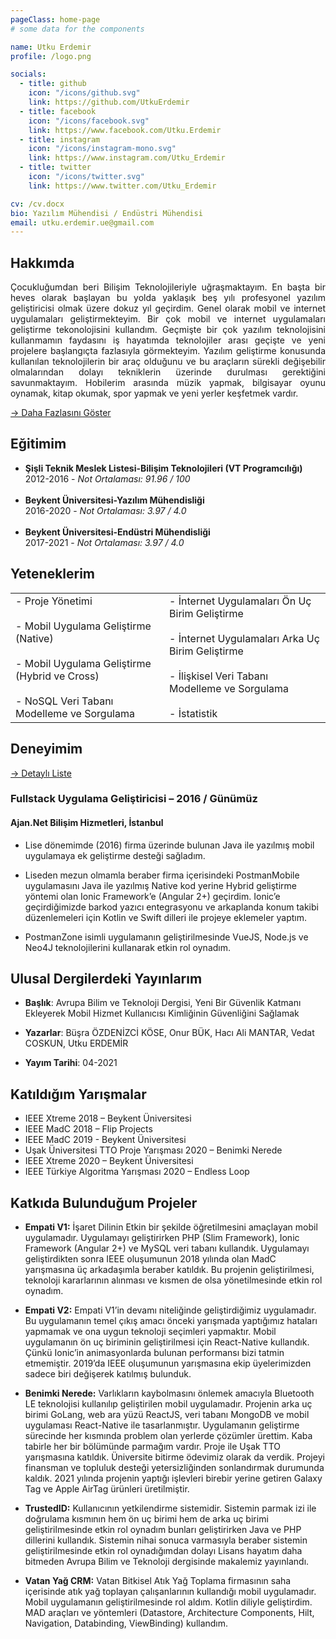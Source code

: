 ```yaml
---
pageClass: home-page
# some data for the components

name: Utku Erdemir
profile: /logo.png

socials:
  - title: github
    icon: "/icons/github.svg"
    link: https://github.com/UtkuErdemir
  - title: facebook
    icon: "/icons/facebook.svg"
    link: https://www.facebook.com/Utku.Erdemir
  - title: instagram
    icon: "/icons/instagram-mono.svg"
    link: https://www.instagram.com/Utku_Erdemir
  - title: twitter
    icon: "/icons/twitter.svg"
    link: https://www.twitter.com/Utku_Erdemir

cv: /cv.docx
bio: Yazılım Mühendisi / Endüstri Mühendisi
email: utku.erdemir.ue@gmail.com
---
```


<ProfileSection :frontmatter="$page.frontmatter" />

## Hakkımda

<div style="text-align: justify">Çocukluğumdan beri Bilişim Teknolojileriyle uğraşmaktayım. En başta bir heves olarak başlayan bu yolda yaklaşık beş yılı profesyonel yazılım geliştiricisi olmak üzere dokuz yıl geçirdim. Genel olarak mobil ve internet uygulamaları geliştirmekteyim. Bir çok mobil ve internet uygulamaları geliştirme tekonolojisini kullandım. Geçmişte bir çok yazılım teknolojisini kullanmamın faydasını iş hayatımda teknolojiler arası geçişte ve yeni projelere başlangıçta fazlasıyla görmekteyim. Yazılım geliştirme konusunda kullanılan teknolojilerin bir araç olduğunu ve bu araçların sürekli değişebilir olmalarından dolayı tekniklerin üzerinde durulması gerektiğini savunmaktayım. Hobilerim arasında müzik yapmak, bilgisayar oyunu oynamak, kitap okumak, spor yapmak ve yeni yerler keşfetmek vardır.</div>

[→ Daha Fazlasını Göster](/about/)
## Eğitimim

- **Şişli Teknik Meslek Listesi-Bilişim Teknolojileri (VT Programcılığı)** <br/>
2012-2016 - *Not Ortalaması: 91.96 / 100*<br/><br/>
- **Beykent Üniversitesi-Yazılım Mühendisliği** <br/>
2016-2020 - *Not Ortalaması: 3.97 / 4.0*<br/><br/>
- **Beykent Üniversitesi-Endüstri Mühendisliği** <br/>
2017-2021 - *Not Ortalaması: 3.97 / 4.0*<br/>

## Yeteneklerim
<table>
<tr>
<td>
  - Proje Yönetimi</br></br>
	- Mobil Uygulama Geliştirme (Native)</br></br>
	- Mobil Uygulama Geliştirme (Hybrid ve Cross)</br></br>
	- NoSQL Veri Tabanı Modelleme ve Sorgulama</br>
</td>
<td>
	-	İnternet Uygulamaları Ön Uç Birim Geliştirme</br></br>
	-	İnternet Uygulamaları Arka Uç Birim Geliştirme</br></br>
	-	İlişkisel Veri Tabanı Modelleme ve Sorgulama</br></br>
  - İstatistik
</td>
</tr>
</table>

## Deneyimim


[→ Detaylı Liste](/projects/)


<ProjectCard hideBorder=true>

  ### Fullstack Uygulama Geliştiricisi – 2016 / Günümüz
  #### Ajan.Net Bilişim Hizmetleri, İstanbul
  - Lise dönemimde (2016) firma üzerinde bulunan Java ile yazılmış mobil uygulamaya ek geliştirme desteği sağladım.

  - Liseden mezun olmamla beraber firma içerisindeki PostmanMobile uygulamasını Java ile yazılmış Native kod yerine Hybrid geliştirme yöntemi olan Ionic Framework’e (Angular 2+) geçirdim. Ionic’e geçirdiğimizde barkod yazıcı entegrasyonu ve arkaplanda konum takibi düzenlemeleri için Kotlin ve Swift dilleri ile projeye eklemeler yaptım.

  - PostmanZone isimli uygulamanın geliştirilmesinde VueJS, Node.js ve Neo4J teknolojilerini kullanarak etkin rol oynadım.

</ProjectCard>

## Ulusal Dergilerdeki Yayınlarım
- **Başlık**: Avrupa Bilim ve Teknoloji Dergisi, Yeni Bir Güvenlik Katmanı Ekleyerek Mobil Hizmet Kullanıcısı Kimliğinin Güvenliğini Sağlamak 

- **Yazarlar**: Büşra ÖZDENİZCİ KÖSE, Onur BÜK, Hacı Ali MANTAR, Vedat COSKUN, Utku ERDEMİR
- **Yayım Tarihi**: 04-2021

## Katıldığım Yarışmalar

-	IEEE Xtreme 2018 – Beykent Üniversitesi
-	IEEE MadC 2018 – Flip Projects
-	IEEE MadC 2019  - Beykent Üniversitesi
-	Uşak Üniversitesi TTO Proje Yarışması 2020 – Benimki Nerede
-	IEEE Xtreme 2020 – Beykent Üniversitesi
-	IEEE Türkiye Algoritma Yarışması 2020 – Endless Loop
## Katkıda Bulunduğum Projeler

- **Empati V1:** İşaret Dilinin Etkin bir şekilde öğretilmesini amaçlayan mobil uygulamadır. Uygulamayı geliştirirken PHP (Slim Framework), Ionic Framework (Angular 2+) ve MySQL veri tabanı kullandık. Uygulamayı geliştirdikten sonra IEEE oluşumunun 2018 yılında olan MadC yarışmasına üç arkadaşımla beraber katıldık. Bu projenin geliştirilmesi, teknoloji kararlarının alınması ve kısmen de olsa yönetilmesinde etkin rol oynadım.

- **Empati V2:** Empati V1’in devamı niteliğinde geliştirdiğimiz uygulamadır. Bu uygulamanın temel çıkış amacı önceki yarışmada yaptığımız hataları yapmamak ve ona uygun teknoloji seçimleri yapmaktır. Mobil uygulamanın ön uç biriminin geliştirilmesi için React-Native kullandık. Çünkü Ionic’in animasyonlarda bulunan performansı bizi tatmin etmemiştir. 2019’da IEEE oluşumunun yarışmasına ekip üyelerimizden sadece biri değişerek katılmış bulunduk.

- **Benimki Nerede:** Varlıkların kaybolmasını önlemek amacıyla Bluetooth LE teknolojisi kullanılıp geliştirilen mobil uygulamadır. Projenin arka uç birimi GoLang, web ara yüzü ReactJS, veri tabanı MongoDB ve mobil uygulaması React-Native ile tasarlanmıştır. Uygulamanın geliştirme sürecinde her kısmında problem olan yerlerde çözümler ürettim. Kaba tabirle her bir bölümünde parmağım vardır. Proje ile Uşak TTO yarışmasına katıldık. Üniversite bitirme ödevimiz olarak da verdik. Projeyi finansman ve topluluk desteği yetersizliğinden sonlandırmak durumunda kaldık. 2021 yılında projenin yaptığı işlevleri birebir yerine getiren Galaxy Tag ve Apple AirTag ürünleri üretilmiştir.

- **TrustedID:** Kullanıcının yetkilendirme sistemidir. Sistemin parmak izi ile doğrulama kısmının hem ön uç birimi hem de arka uç birimi geliştirilmesinde etkin rol oynadım bunları geliştirirken Java ve PHP dillerini kullandık. Sistemin nihai sonuca varmasıyla beraber sistemin geliştirilmesinde etkin rol oynadığımdan dolayı Lisans hayatım daha bitmeden Avrupa Bilim ve Teknoloji dergisinde makalemiz yayınlandı.

- **Vatan Yağ CRM:** Vatan Bitkisel Atık Yağ Toplama firmasının saha içerisinde atık yağ toplayan çalışanlarının kullandığı mobil uygulamadır. Mobil uygulamanın geliştirilmesinde rol aldım. Kotlin diliyle geliştirdim. MAD araçları ve yöntemleri (Datastore, Architecture Components, Hilt, Navigation, Databinding, ViewBinding) kullandım. 


<!-- Custom style for this page -->

<style lang="stylus">

.theme-container.home-page .page
  font-size 14px
  font-family "lucida grande", "lucida sans unicode", lucida, "Helvetica Neue", Helvetica, Arial, sans-serif;
  p
    margin 0 0 0.5rem
  p, ul, ol
    line-height normal
  a
    font-weight normal
  .theme-default-content:not(.custom) > h2
    margin-bottom 0.5rem
  .theme-default-content:not(.custom) > h2:first-child + p
    margin-top 0.5rem
  .theme-default-content:not(.custom) > h3
    padding-top 4rem

  /* Override */
  .md-card
    margin-top 0.5em
    .card-image
      padding 0.2rem
      img
        
        max-width 120px
        max-height 120px
    .card-content p
      -webkit-margin-after 0.2em

@media (max-width: 419px)
  .theme-container.home-page .page
    p, ul, ol
      line-height 1.5

    .md-card
      .card-image
        img 
          width 100%
          max-width 400px

</style>
